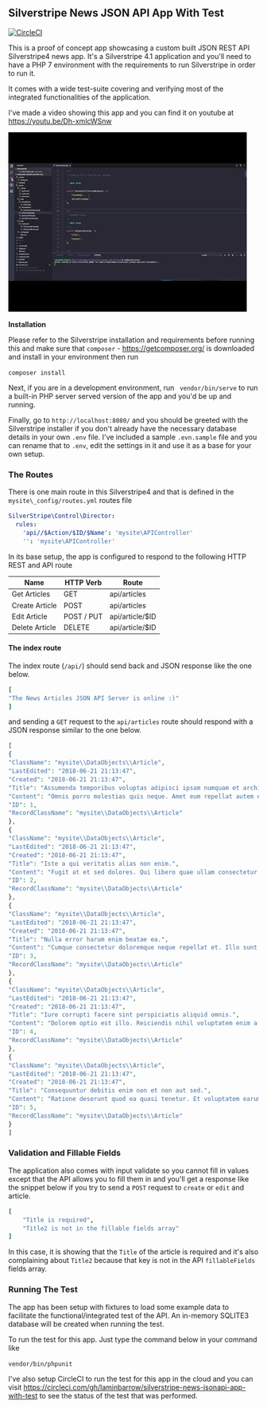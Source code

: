 ## Silverstripe News JSON API App With Test

[![CircleCI](https://circleci.com/gh/laminbarrow/silverstripe-news-jsonapi-app-with-test.svg?style=svg)](https://circleci.com/gh/laminbarrow/silverstripe-news-jsonapi-app-with-test)

This is a proof of concept app showcasing a custom built JSON REST API Silverstripe4 news app. It's a Silverstripe 4.1 application and you'll need to have a PHP 7 environment with the requirements to run Silverstripe in order to run it. 

It comes with a wide test-suite covering and verifying most of the integrated functionalities of the application. 

I've made a video showing this app and you can find it on youtube at https://youtu.be/Dh-xmlcWSnw

[![See the video demo on youtube](public\video-thumb.jpg)](https://youtu.be/Dh-xmlcWSnw "Silverstripe 4 REST JSON NEWS API APP")


**Installation**

Please refer to the Silverstripe installation and requirements before running this and  make sure that `composer` - https://getcomposer.org/ is downloaded and install in your environment then run

`composer install`

Next, if you are in a development environment, run ` vendor/bin/serve` to run a built-in PHP server served version of the app and you'd be up and running.

Finally, go to `http://localhost:8080/` and you should be greeted with the Silverstripe installer if you don't already have the necessary database details in your own `.env` file. I've included a sample `.evn.sample` file and you can rename that to `.env`, edit the settings in it and use it as a base for your own setup.





### The Routes

There is one main route in this Silverstripe4 and that is defined in the `mysite\_config/routes.yml` routes file

```yaml
SilverStripe\Control\Director:
  rules:
    'api//$Action/$ID/$Name': 'mysite\APIController'
    '': 'mysite\APIController'
```

In its base setup, the app is configured to respond to the following HTTP REST and API route

| Name           | HTTP Verb   | Route           |
| -------------- | ----------- | --------------- |
| Get Articles   | GET         | api/articles    |
| Create Article | POST        | api/articles    |
| Edit Article   | POST  / PUT | api/article/$ID |
| Delete Article | DELETE      | api/article/$ID |

#### The index route

The index route (`/api/`) should send back and JSON response like the one below.

```yaml
[
"The News Articles JSON API Server is online :)"
]
```



and sending a `GET` request to the `api/articles` route should respond with a JSON response similar to the one below.

```php
[
{
"ClassName": "mysite\\DataObjects\\Article",
"LastEdited": "2018-06-21 21:13:47",
"Created": "2018-06-21 21:13:47",
"Title": "Assumenda temporibus voluptas adipisci ipsam numquam et architecto.",
"Content": "Omnis porro molestias quis neque. Amet eum repellat autem est vitae non voluptate. Porro saepe aut eius suscipit qui qui.",
"ID": 1,
"RecordClassName": "mysite\\DataObjects\\Article"
},
{
"ClassName": "mysite\\DataObjects\\Article",
"LastEdited": "2018-06-21 21:13:47",
"Created": "2018-06-21 21:13:47",
"Title": "Iste a qui veritatis alias non enim.",
"Content": "Fugit at et sed dolores. Qui libero quae ullam consectetur sunt laborum ipsam. Sunt voluptatem est ut quis.",
"ID": 2,
"RecordClassName": "mysite\\DataObjects\\Article"
},
{
"ClassName": "mysite\\DataObjects\\Article",
"LastEdited": "2018-06-21 21:13:47",
"Created": "2018-06-21 21:13:47",
"Title": "Nulla error harum enim beatae ea.",
"Content": "Cumque consectetur doloremque neque repellat et. Illo sunt doloribus ratione laboriosam neque harum iste asperiores. Eaque aut et doloremque praesentium.",
"ID": 3,
"RecordClassName": "mysite\\DataObjects\\Article"
},
{
"ClassName": "mysite\\DataObjects\\Article",
"LastEdited": "2018-06-21 21:13:47",
"Created": "2018-06-21 21:13:47",
"Title": "Iure corrupti facere sint perspiciatis aliquid omnis.",
"Content": "Dolorem optio est illo. Reiciendis nihil voluptatem enim a in delectus. In quia beatae qui iusto aut.",
"ID": 4,
"RecordClassName": "mysite\\DataObjects\\Article"
},
{
"ClassName": "mysite\\DataObjects\\Article",
"LastEdited": "2018-06-21 21:13:47",
"Created": "2018-06-21 21:13:47",
"Title": "Consequuntur debitis enim non et non aut sed.",
"Content": "Ratione deserunt quod ea quasi tenetur. Et voluptatem earum et similique. Esse ratione consequatur dolor quod iusto. Sit possimus aliquid dolorem.",
"ID": 5,
"RecordClassName": "mysite\\DataObjects\\Article"
}
]
```



### Validation and Fillable Fields

The application also comes with input validate so you cannot fill in values except that the API allows you to fill them in and you'll get a response like the snippet below if you try to send a `POST` request to `create` or `edit` and article.

```yaml
[
    "Title is required",
    "Title2 is not in the fillable fields array"
]
```

In this case, it is showing that the `Title` of the article is required and it's also complaining about `Title2` because that key is not in the API `fillableFields` fields array.



### Running The Test

The app has been setup with fixtures to load some example data to facilitate the functional/integrated test of the API. An in-memory SQLITE3 database will be created when running the test.

To run the test for this app. Just type the command below in your command like

`vendor/bin/phpunit`

I've also setup CircleCI to run the test for this app in the cloud and you can visit https://circleci.com/gh/laminbarrow/silverstripe-news-jsonapi-app-with-test to see the status of the test that was performed.